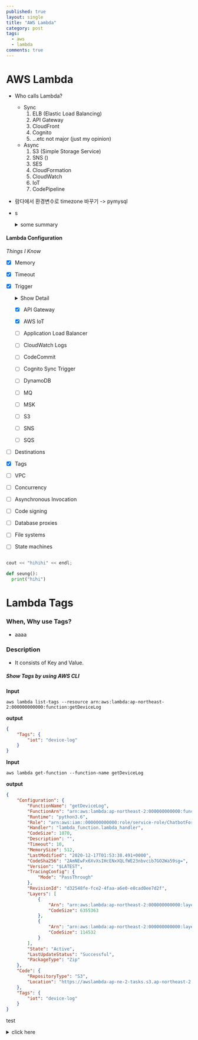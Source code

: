 ```yaml
---
published: true
layout: single
title: "AWS Lambda"
category: post
tags:
  - aws
  - lambda
comments: true
---
```


AWS Lambda
=============



- Who calls Lambda?
    - Sync
      1. ELB (Elastic Load Balancing)
      2. API Gateway
      3. CloudFront
      4. Cognito
      5. ...etc not major (just my opinion)
    - Async
      1. S3 (Simple Storage Service)
      2. SNS ()
      3. SES
      4. CloudFormation
      5. CloudWatch
      6. IoT
      7. CodePipeline



- 람다에서 환경변수로 timezone 바꾸기 -> pymysql

- s

  <details>   <summary>some summary</summary>    - [ ] item #1   - [ ] item #2  </details>






#### Lambda Configuration
*Things I Know*

- [x] Memory

- [x] Timeout

- [x] Trigger

  <details>
    <summary>Show Detail</summary>
    - [x] API Gateway
    - [x] AWS IoT
  </details>

    

  

  - [x] API Gateway

  - [x] AWS IoT

  - [ ] Application Load Balancer

  - [ ] CloudWatch Logs

  - [ ] CodeCommit

  - [ ] Cognito Sync Trigger

  - [ ] DynamoDB

  - [ ] MQ

  - [ ] MSK

  - [ ] S3

  - [ ] SNS

  - [ ] SQS

    

- [ ] Destinations

- [x] Tags

- [ ] VPC

- [ ] Concurrency

- [ ] Asynchronous Invocation

- [ ] Code signing

- [ ] Database proxies

- [ ] File systems

- [ ] State machines

``` cpp

cout << "hihihi" << endl;
```
```python
def seung():
  print("hihi")
```

# Lambda Tags

### When, Why use Tags?

- aaaa

### Description

- It consists of Key and Value.



##### **Show Tags** by using AWS CLI

**Input**

```
aws lambda list-tags --resource arn:aws:lambda:ap-northeast-2:000000000000:function:getDeviceLog
```

**output**

```json
{
    "Tags": {
        "iot": "device-log"
    }
}
```



**Input**

```
aws lambda get-function --function-name getDeviceLog
```

**output**

```json
{
    "Configuration": {
        "FunctionName": "getDeviceLog",
        "FunctionArn": "arn:aws:lambda:ap-northeast-2:000000000000:function:getDeviceLog",
        "Runtime": "python3.6",
        "Role": "arn:aws:iam::000000000000:role/service-role/ChatbotForLINE-role-0",
        "Handler": "lambda_function.lambda_handler",
        "CodeSize": 1070,
        "Description": "",
        "Timeout": 10,
        "MemorySize": 512,
        "LastModified": "2020-12-17T01:53:38.491+0000",
        "CodeSha256": "2AmNEwFx6XvXsIHcENxXQLfWE23nbvcib7GO2Wa59sg=",
        "Version": "$LATEST",
        "TracingConfig": {
            "Mode": "PassThrough"
        },
        "RevisionId": "d32548fe-fce2-4faa-a6e0-e8cad0ee7d2f",
        "Layers": [
            {
                "Arn": "arn:aws:lambda:ap-northeast-2:000000000000:layer:Request:1",
                "CodeSize": 6355363
            },
            {
                "Arn": "arn:aws:lambda:ap-northeast-2:000000000000:layer:pymysql:3",
                "CodeSize": 114532
            }
        ],
        "State": "Active",
        "LastUpdateStatus": "Successful",
        "PackageType": "Zip"
    },
    "Code": {
        "RepositoryType": "S3",
        "Location": "https://awslambda-ap-ne-2-tasks.s3.ap-northeast-2.amazonaws.com/snapshots/000000000000/getDeviceLog-0?versionId=0.r&X-Amz-Security-Token=I0"
    },
    "Tags": {
        "iot": "device-log"
    }
}
```





test

<details> <summary>click here</summary>
  <p>
    

  hello one
  ```python
  thisis = "code"
  ```
  ### okk
  </p>
</details>

